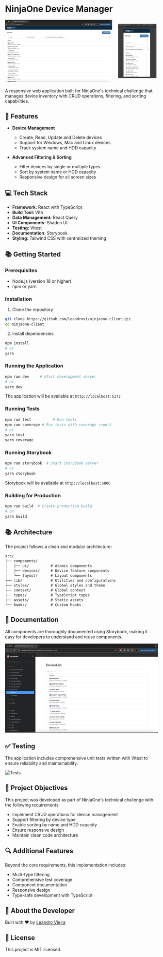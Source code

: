 # NinjaOne Device Manager

<div style="display: flex; gap: 20px; margin-bottom: 20px;">
  <img src=".github/images/application.png" alt="Device Manager Application" width="70%" style="object-fit:contain" />
  <img src=".github/images/application-mobile.png" alt="Mobile View" width="25%" style="object-fit:contain" />
</div>

A responsive web application built for NinjaOne's technical challenge that manages device inventory with CRUD operations, filtering, and sorting capabilities.

## 🚀 Features

- **Device Management**

  - Create, Read, Update and Delete devices
  - Support for Windows, Mac and Linux devices
  - Track system name and HDD capacity

- **Advanced Filtering & Sorting**
  - Filter devices by single or multiple types
  - Sort by system name or HDD capacity
  - Responsive design for all screen sizes

## 💻 Tech Stack

- **Framework:** React with TypeScript
- **Build Tool:** Vite
- **Data Management:** React Query
- **UI Components:** Shadcn UI
- **Testing:** Vitest
- **Documentation:** Storybook
- **Styling:** Tailwind CSS with centralized theming

## 📚 Getting Started

### Prerequisites

- Node.js (version 18 or higher)
- npm or yarn

### Installation

1. Clone the repository

```bash
git clone https://github.com/leandrovi/ninjaone-client.git
cd ninjaone-client
```

2. Install dependencies

```bash
npm install
# or
yarn
```

### Running the Application

```bash
npm run dev     # Start development server
# or
yarn dev
```

The application will be available at `http://localhost:5173`

### Running Tests

```bash
npm run test          # Run tests
npm run coverage # Run tests with coverage report
# or
yarn test
yarn coverage
```

### Running Storybook

```bash
npm run storybook  # Start Storybook server
# or
yarn storybook
```

Storybook will be available at `http://localhost:6006`

### Building for Production

```bash
npm run build  # Create production build
# or
yarn build
```

## 📚 Architecture

The project follows a clean and modular architecture:

```
src/
├── components/
│   ├── ui/          # Atomic components
│   ├── devices/     # Device feature components
│   └── layout/      # Layout components
├── lib/             # Utilities and configurations
├── styles/          # Global styles and theme
├── context/         # Global context
├── types/           # TypeScript types
├── assets/          # Static assets
└── hooks/           # Custom hooks
```

## 📖 Documentation

All components are thoroughly documented using Storybook, making it easy for developers to understand and reuse components.

![Storybook Documentation](.github/images/storybook.png)

## ✅ Testing

The application includes comprehensive unit tests written with Vitest to ensure reliability and maintainability.

![Tests](.github/images/tests.png)

## 🎯 Project Objectives

This project was developed as part of NinjaOne's technical challenge with the following requirements:

- Implement CRUD operations for device management
- Support filtering by device type
- Enable sorting by name and HDD capacity
- Ensure responsive design
- Maintain clean code architecture

## 🔍 Additional Features

Beyond the core requirements, this implementation includes:

- Multi-type filtering
- Comprehensive test coverage
- Component documentation
- Responsive design
- Type-safe development with TypeScript

## 🤝 About the Developer

Built with ❤️ by [Leandro Vieira](https://linkedin.com/in/leandrofv)

## 📝 License

This project is MIT licensed.
